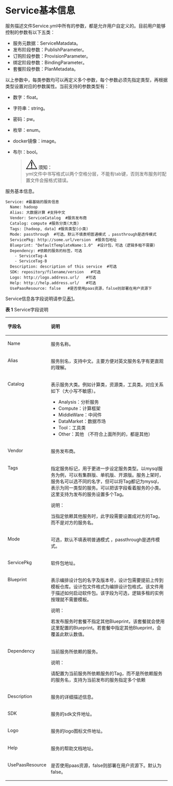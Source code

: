 # Service基本信息<a name="aos_01_9019"></a>

服务描述文件Service.yml中所有的参数，都是允许用户自定义的。目前用户能够控制的参数有以下五类：

-   服务元数据：ServiceMatadata。
-   发布阶段参数：PublishParameter。
-   订购阶段参数：ProvisionParameter。
-   绑定阶段参数：BindingParameter。
-   套餐阶段参数：PlanMetadata。

以上参数中，每类参数均可以再定义多个参数，每个参数必须先指定类型，再根据类型设置对应的参数属性。当前支持的参数类型有：

-   数字：float。
-   字符串：string。
-   密码：pw。
-   枚举：enum。
-   docker镜像：image。
-   布尔：bool。

    >![](public_sys-resources/icon-notice.gif) **须知：**   
    >yml文件中书写格式以两个空格分层，不能有tab键，否则发布服务时配置文件会报格式错误。  


服务基本信息。

```
Service: #最基础的服务信息
  Name: hadoop
  Alias: 大数据计算 #支持中文
  Vendor: ServiceCatalog  #服务发布商
  Catalog: compute #服务分类(大类)
  Tags: [hadoop, data] #服务类型(小类)
  Mode: passthrough  #可选，默认不填表明普通模式 ，passthrough是透传模式
  ServicePkg: http://some.url/version  #服务包地址
  Blueprint: "DefaultTemplateName:1.0"  #设计包，可选（逻辑多租不需要）
  Dependency: #依赖的服务的标签，可选
    - ServiceTag-A
    - ServiceTag-B
  Description: description of this service  #可选
  SDK: repository/filename/version   #可选
  Logo: http://logo.address.url/   #可选
  Help: http://help.address.url/   #可选  
  UsePaasResource: false   #是否使用paas资源，false则部署在用户资源下
```

Service信息各字段说明请参见[表1](#zh-cn_topic_0109933547_table71521551123020)。

**表 1**  Service字段说明

<a name="zh-cn_topic_0109933547_table71521551123020"></a>
<table><thead align="left"><tr id="zh-cn_topic_0109933547_row9153165123017"><th class="cellrowborder" valign="top" width="21%" id="mcps1.2.3.1.1"><p id="zh-cn_topic_0109933547_p15153151193018"><a name="zh-cn_topic_0109933547_p15153151193018"></a><a name="zh-cn_topic_0109933547_p15153151193018"></a>字段名</p>
</th>
<th class="cellrowborder" valign="top" width="79%" id="mcps1.2.3.1.2"><p id="zh-cn_topic_0109933547_p515325173013"><a name="zh-cn_topic_0109933547_p515325173013"></a><a name="zh-cn_topic_0109933547_p515325173013"></a>说明</p>
</th>
</tr>
</thead>
<tbody><tr id="zh-cn_topic_0109933547_row19153175133018"><td class="cellrowborder" valign="top" width="21%" headers="mcps1.2.3.1.1 "><p id="zh-cn_topic_0109933547_p17153155123017"><a name="zh-cn_topic_0109933547_p17153155123017"></a><a name="zh-cn_topic_0109933547_p17153155123017"></a>Name</p>
</td>
<td class="cellrowborder" valign="top" width="79%" headers="mcps1.2.3.1.2 "><p id="zh-cn_topic_0109933547_p5153251203012"><a name="zh-cn_topic_0109933547_p5153251203012"></a><a name="zh-cn_topic_0109933547_p5153251203012"></a>服务名称。</p>
</td>
</tr>
<tr id="zh-cn_topic_0109933547_row15153125113016"><td class="cellrowborder" valign="top" width="21%" headers="mcps1.2.3.1.1 "><p id="zh-cn_topic_0109933547_p8154351113012"><a name="zh-cn_topic_0109933547_p8154351113012"></a><a name="zh-cn_topic_0109933547_p8154351113012"></a>Alias</p>
</td>
<td class="cellrowborder" valign="top" width="79%" headers="mcps1.2.3.1.2 "><p id="zh-cn_topic_0109933547_p815495183018"><a name="zh-cn_topic_0109933547_p815495183018"></a><a name="zh-cn_topic_0109933547_p815495183018"></a>服务别名，支持中文。主要方便对英文服务名字有更直观的理解。</p>
</td>
</tr>
<tr id="zh-cn_topic_0109933547_row215465163013"><td class="cellrowborder" valign="top" width="21%" headers="mcps1.2.3.1.1 "><p id="zh-cn_topic_0109933547_p11154165110305"><a name="zh-cn_topic_0109933547_p11154165110305"></a><a name="zh-cn_topic_0109933547_p11154165110305"></a>Catalog</p>
</td>
<td class="cellrowborder" valign="top" width="79%" headers="mcps1.2.3.1.2 "><p id="zh-cn_topic_0109933547_p12155651173019"><a name="zh-cn_topic_0109933547_p12155651173019"></a><a name="zh-cn_topic_0109933547_p12155651173019"></a>表示服务大类。例如计算类，资源类，工具类。对应关系如下（大小写不敏感）。</p>
<a name="zh-cn_topic_0109933547_ul1115511515302"></a><a name="zh-cn_topic_0109933547_ul1115511515302"></a><ul id="zh-cn_topic_0109933547_ul1115511515302"><li>Analysis：分析服务</li><li>Compute：计算框架</li><li>MiddleWare：中间件</li><li>DataMarket：数据市场</li><li>Tool：工具类</li><li>Other：其他 （不符合上面所列的，都是其他）</li></ul>
</td>
</tr>
<tr id="zh-cn_topic_0109933547_row12899202974219"><td class="cellrowborder" valign="top" width="21%" headers="mcps1.2.3.1.1 "><p id="zh-cn_topic_0109933547_p79005293422"><a name="zh-cn_topic_0109933547_p79005293422"></a><a name="zh-cn_topic_0109933547_p79005293422"></a>Vendor</p>
</td>
<td class="cellrowborder" valign="top" width="79%" headers="mcps1.2.3.1.2 "><p id="zh-cn_topic_0109933547_p490032944215"><a name="zh-cn_topic_0109933547_p490032944215"></a><a name="zh-cn_topic_0109933547_p490032944215"></a>服务发布商。</p>
</td>
</tr>
<tr id="zh-cn_topic_0109933547_row1315635118304"><td class="cellrowborder" valign="top" width="21%" headers="mcps1.2.3.1.1 "><p id="zh-cn_topic_0109933547_p18156115123011"><a name="zh-cn_topic_0109933547_p18156115123011"></a><a name="zh-cn_topic_0109933547_p18156115123011"></a>Tags</p>
</td>
<td class="cellrowborder" valign="top" width="79%" headers="mcps1.2.3.1.2 "><p id="zh-cn_topic_0109933547_p1715695143011"><a name="zh-cn_topic_0109933547_p1715695143011"></a><a name="zh-cn_topic_0109933547_p1715695143011"></a>指定服务标记，用于更进一步设定服务类型。以mysql服务为例，可以有集群版、单机版、开源版。服务上架时，服务名可以选不同的名字，但可以将Tag都记为mysql，表示为同一类型的服务。可以把该字段看着服务的小类。这里支持为发布的服务设置多个Tag。</p>
<div class="note" id="zh-cn_topic_0109933547_note1215665114309"><a name="zh-cn_topic_0109933547_note1215665114309"></a><a name="zh-cn_topic_0109933547_note1215665114309"></a><span class="notetitle"> 说明： </span><div class="notebody"><p id="zh-cn_topic_0109933547_p18156175119305"><a name="zh-cn_topic_0109933547_p18156175119305"></a><a name="zh-cn_topic_0109933547_p18156175119305"></a>当指定依赖其他服务时，此字段需要设置成对方的Tag，而不是对方的服务名。</p>
</div></div>
</td>
</tr>
<tr id="zh-cn_topic_0109933547_row85345441178"><td class="cellrowborder" valign="top" width="21%" headers="mcps1.2.3.1.1 "><p id="zh-cn_topic_0109933547_p135346441677"><a name="zh-cn_topic_0109933547_p135346441677"></a><a name="zh-cn_topic_0109933547_p135346441677"></a>Mode</p>
</td>
<td class="cellrowborder" valign="top" width="79%" headers="mcps1.2.3.1.2 "><p id="zh-cn_topic_0109933547_p1153454414713"><a name="zh-cn_topic_0109933547_p1153454414713"></a><a name="zh-cn_topic_0109933547_p1153454414713"></a>可选，默认不填表明普通模式 ，passthrough是透传模式。</p>
</td>
</tr>
<tr id="zh-cn_topic_0109933547_row171561151103018"><td class="cellrowborder" valign="top" width="21%" headers="mcps1.2.3.1.1 "><p id="zh-cn_topic_0109933547_p10157195163014"><a name="zh-cn_topic_0109933547_p10157195163014"></a><a name="zh-cn_topic_0109933547_p10157195163014"></a>ServicePkg</p>
</td>
<td class="cellrowborder" valign="top" width="79%" headers="mcps1.2.3.1.2 "><p id="zh-cn_topic_0109933547_p12157451163017"><a name="zh-cn_topic_0109933547_p12157451163017"></a><a name="zh-cn_topic_0109933547_p12157451163017"></a>软件包地址。</p>
</td>
</tr>
<tr id="zh-cn_topic_0109933547_row315775193010"><td class="cellrowborder" valign="top" width="21%" headers="mcps1.2.3.1.1 "><p id="zh-cn_topic_0109933547_p3157351123017"><a name="zh-cn_topic_0109933547_p3157351123017"></a><a name="zh-cn_topic_0109933547_p3157351123017"></a>Blueprint</p>
</td>
<td class="cellrowborder" valign="top" width="79%" headers="mcps1.2.3.1.2 "><p id="zh-cn_topic_0109933547_p31571951123012"><a name="zh-cn_topic_0109933547_p31571951123012"></a><a name="zh-cn_topic_0109933547_p31571951123012"></a>表示编排设计包的名字及版本号，设计包需要提前上传到模板仓库。设计包文件格式为编排设计包格式。该文件用于描述如何启动软件包。该字段为可选，逻辑多租的实例按理就不需要模板。</p>
<div class="note" id="zh-cn_topic_0109933547_note1515713514302"><a name="zh-cn_topic_0109933547_note1515713514302"></a><a name="zh-cn_topic_0109933547_note1515713514302"></a><span class="notetitle"> 说明： </span><div class="notebody"><p id="zh-cn_topic_0109933547_p18731425148"><a name="zh-cn_topic_0109933547_p18731425148"></a><a name="zh-cn_topic_0109933547_p18731425148"></a>若发布服务时套餐不指定其他Blueprint，该套餐就会使用这里配置的Blueprint。若套餐中指定其他Blueprint，会覆盖此默认数值。</p>
</div></div>
</td>
</tr>
<tr id="zh-cn_topic_0109933547_row5158951133016"><td class="cellrowborder" valign="top" width="21%" headers="mcps1.2.3.1.1 "><p id="zh-cn_topic_0109933547_p715817515309"><a name="zh-cn_topic_0109933547_p715817515309"></a><a name="zh-cn_topic_0109933547_p715817515309"></a>Dependency</p>
</td>
<td class="cellrowborder" valign="top" width="79%" headers="mcps1.2.3.1.2 "><p id="zh-cn_topic_0109933547_p115815513309"><a name="zh-cn_topic_0109933547_p115815513309"></a><a name="zh-cn_topic_0109933547_p115815513309"></a>当前服务所依赖的服务。</p>
<div class="note" id="zh-cn_topic_0109933547_note31581251193013"><a name="zh-cn_topic_0109933547_note31581251193013"></a><a name="zh-cn_topic_0109933547_note31581251193013"></a><span class="notetitle"> 说明： </span><div class="notebody"><p id="zh-cn_topic_0109933547_p81581551133020"><a name="zh-cn_topic_0109933547_p81581551133020"></a><a name="zh-cn_topic_0109933547_p81581551133020"></a>请配置为当前服务所依赖服务的Tag，而不是所依赖服务的服务名，支持为当前发布的服务指定多个依赖</p>
</div></div>
</td>
</tr>
<tr id="zh-cn_topic_0109933547_row515945112308"><td class="cellrowborder" valign="top" width="21%" headers="mcps1.2.3.1.1 "><p id="zh-cn_topic_0109933547_p71591551143012"><a name="zh-cn_topic_0109933547_p71591551143012"></a><a name="zh-cn_topic_0109933547_p71591551143012"></a>Description</p>
</td>
<td class="cellrowborder" valign="top" width="79%" headers="mcps1.2.3.1.2 "><p id="zh-cn_topic_0109933547_p16159351113012"><a name="zh-cn_topic_0109933547_p16159351113012"></a><a name="zh-cn_topic_0109933547_p16159351113012"></a>服务的详细描述信息。</p>
</td>
</tr>
<tr id="zh-cn_topic_0109933547_row11591451183010"><td class="cellrowborder" valign="top" width="21%" headers="mcps1.2.3.1.1 "><p id="zh-cn_topic_0109933547_p41591751143018"><a name="zh-cn_topic_0109933547_p41591751143018"></a><a name="zh-cn_topic_0109933547_p41591751143018"></a>SDK</p>
</td>
<td class="cellrowborder" valign="top" width="79%" headers="mcps1.2.3.1.2 "><p id="zh-cn_topic_0109933547_p615935117307"><a name="zh-cn_topic_0109933547_p615935117307"></a><a name="zh-cn_topic_0109933547_p615935117307"></a>服务的sdk文件地址。</p>
</td>
</tr>
<tr id="zh-cn_topic_0109933547_row17160135133013"><td class="cellrowborder" valign="top" width="21%" headers="mcps1.2.3.1.1 "><p id="zh-cn_topic_0109933547_p3160651163020"><a name="zh-cn_topic_0109933547_p3160651163020"></a><a name="zh-cn_topic_0109933547_p3160651163020"></a>Logo</p>
</td>
<td class="cellrowborder" valign="top" width="79%" headers="mcps1.2.3.1.2 "><p id="zh-cn_topic_0109933547_p1916095115302"><a name="zh-cn_topic_0109933547_p1916095115302"></a><a name="zh-cn_topic_0109933547_p1916095115302"></a>服务的logo图标文件地址。</p>
</td>
</tr>
<tr id="zh-cn_topic_0109933547_row1516025183013"><td class="cellrowborder" valign="top" width="21%" headers="mcps1.2.3.1.1 "><p id="zh-cn_topic_0109933547_p516012519306"><a name="zh-cn_topic_0109933547_p516012519306"></a><a name="zh-cn_topic_0109933547_p516012519306"></a>Help</p>
</td>
<td class="cellrowborder" valign="top" width="79%" headers="mcps1.2.3.1.2 "><p id="zh-cn_topic_0109933547_p1016185163010"><a name="zh-cn_topic_0109933547_p1016185163010"></a><a name="zh-cn_topic_0109933547_p1016185163010"></a>服务的帮助文档地址。</p>
</td>
</tr>
<tr id="zh-cn_topic_0109933547_row1916794614219"><td class="cellrowborder" valign="top" width="21%" headers="mcps1.2.3.1.1 "><p id="zh-cn_topic_0109933547_p6167446144212"><a name="zh-cn_topic_0109933547_p6167446144212"></a><a name="zh-cn_topic_0109933547_p6167446144212"></a>UsePaasResource</p>
</td>
<td class="cellrowborder" valign="top" width="79%" headers="mcps1.2.3.1.2 "><p id="zh-cn_topic_0109933547_p17167146204217"><a name="zh-cn_topic_0109933547_p17167146204217"></a><a name="zh-cn_topic_0109933547_p17167146204217"></a>是否使用paas资源，false则部署在用户资源下。默认为false。</p>
</td>
</tr>
</tbody>
</table>


